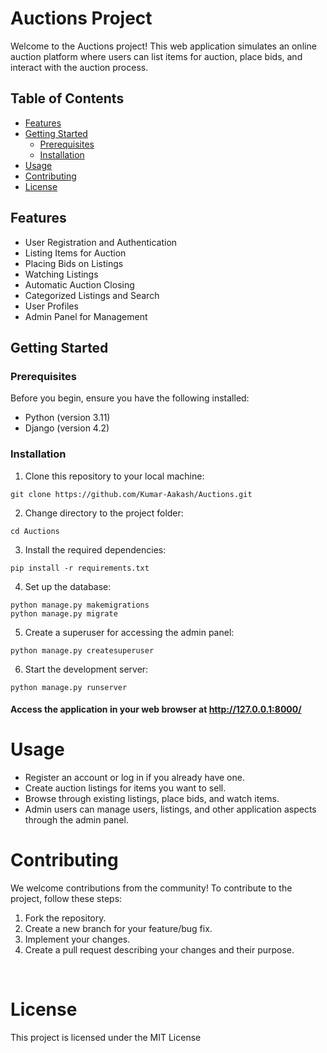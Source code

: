# Auctions Project

Welcome to the Auctions project! This web application simulates an online auction platform where users can list items for auction, place bids, and interact with the auction process.

## Table of Contents

- [Features](#features)
- [Getting Started](#getting-started)
  - [Prerequisites](#prerequisites)
  - [Installation](#installation)
- [Usage](#usage)
- [Contributing](#contributing)
- [License](#license)

## Features

- User Registration and Authentication
- Listing Items for Auction
- Placing Bids on Listings
- Watching Listings
- Automatic Auction Closing
- Categorized Listings and Search
- User Profiles
- Admin Panel for Management

## Getting Started

### Prerequisites

Before you begin, ensure you have the following installed:

- Python (version 3.11)
- Django (version 4.2)

### Installation

1. Clone this repository to your local machine:

```shell
git clone https://github.com/Kumar-Aakash/Auctions.git
```

2. Change directory to the project folder:

```shell
cd Auctions  
```

3. Install the required dependencies:

```shell
pip install -r requirements.txt
```


4. Set up the database:

```shell
python manage.py makemigrations 
python manage.py migrate
```


5. Create a superuser for accessing the admin panel:

```shell
python manage.py createsuperuser
```

6. Start the development server:

```shell
python manage.py runserver
```

#### Access the application in your web browser at http://127.0.0.1:8000/


# Usage
- Register an account or log in if you already have one.
- Create auction listings for items you want to sell.
- Browse through existing listings, place bids, and watch items.
- Admin users can manage users, listings, and other application aspects through the admin panel.

# Contributing
We welcome contributions from the community! To contribute to the project, follow these steps:



1. Fork the repository.
2. Create a new branch for your feature/bug fix.
3. Implement your changes.
4. Create a pull request describing your changes and their purpose.

<br />

# License
This project is licensed under the MIT License


